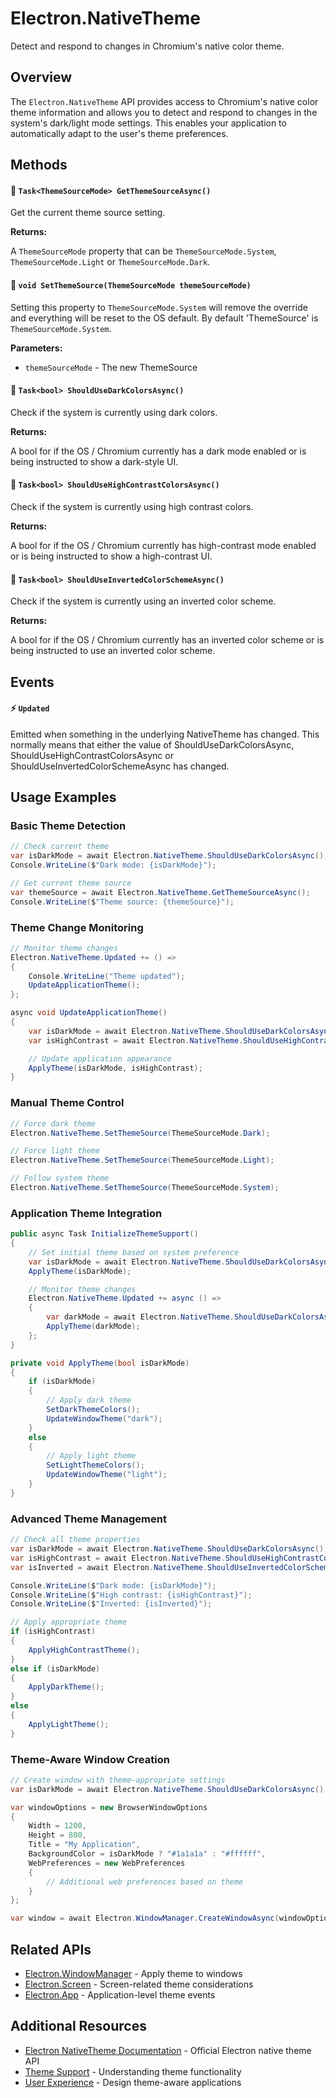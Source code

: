 # Electron.NativeTheme

Detect and respond to changes in Chromium's native color theme.

## Overview

The `Electron.NativeTheme` API provides access to Chromium's native color theme information and allows you to detect and respond to changes in the system's dark/light mode settings. This enables your application to automatically adapt to the user's theme preferences.

## Methods

#### 🧊 `Task<ThemeSourceMode> GetThemeSourceAsync()`
Get the current theme source setting.

**Returns:**

A `ThemeSourceMode` property that can be `ThemeSourceMode.System`, `ThemeSourceMode.Light` or `ThemeSourceMode.Dark`.

#### 🧊 `void SetThemeSource(ThemeSourceMode themeSourceMode)`
Setting this property to `ThemeSourceMode.System` will remove the override and everything will be reset to the OS default. By default 'ThemeSource' is `ThemeSourceMode.System`.

**Parameters:**
- `themeSourceMode` - The new ThemeSource

#### 🧊 `Task<bool> ShouldUseDarkColorsAsync()`
Check if the system is currently using dark colors.

**Returns:**

A bool for if the OS / Chromium currently has a dark mode enabled or is being instructed to show a dark-style UI.

#### 🧊 `Task<bool> ShouldUseHighContrastColorsAsync()`
Check if the system is currently using high contrast colors.

**Returns:**

A bool for if the OS / Chromium currently has high-contrast mode enabled or is being instructed to show a high-contrast UI.

#### 🧊 `Task<bool> ShouldUseInvertedColorSchemeAsync()`
Check if the system is currently using an inverted color scheme.

**Returns:**

A bool for if the OS / Chromium currently has an inverted color scheme or is being instructed to use an inverted color scheme.

## Events

#### ⚡ `Updated`
Emitted when something in the underlying NativeTheme has changed. This normally means that either the value of ShouldUseDarkColorsAsync, ShouldUseHighContrastColorsAsync or ShouldUseInvertedColorSchemeAsync has changed.

## Usage Examples

### Basic Theme Detection

```csharp
// Check current theme
var isDarkMode = await Electron.NativeTheme.ShouldUseDarkColorsAsync();
Console.WriteLine($"Dark mode: {isDarkMode}");

// Get current theme source
var themeSource = await Electron.NativeTheme.GetThemeSourceAsync();
Console.WriteLine($"Theme source: {themeSource}");
```

### Theme Change Monitoring

```csharp
// Monitor theme changes
Electron.NativeTheme.Updated += () =>
{
    Console.WriteLine("Theme updated");
    UpdateApplicationTheme();
};

async void UpdateApplicationTheme()
{
    var isDarkMode = await Electron.NativeTheme.ShouldUseDarkColorsAsync();
    var isHighContrast = await Electron.NativeTheme.ShouldUseHighContrastColorsAsync();

    // Update application appearance
    ApplyTheme(isDarkMode, isHighContrast);
}
```

### Manual Theme Control

```csharp
// Force dark theme
Electron.NativeTheme.SetThemeSource(ThemeSourceMode.Dark);

// Force light theme
Electron.NativeTheme.SetThemeSource(ThemeSourceMode.Light);

// Follow system theme
Electron.NativeTheme.SetThemeSource(ThemeSourceMode.System);
```

### Application Theme Integration

```csharp
public async Task InitializeThemeSupport()
{
    // Set initial theme based on system preference
    var isDarkMode = await Electron.NativeTheme.ShouldUseDarkColorsAsync();
    ApplyTheme(isDarkMode);

    // Monitor theme changes
    Electron.NativeTheme.Updated += async () =>
    {
        var darkMode = await Electron.NativeTheme.ShouldUseDarkColorsAsync();
        ApplyTheme(darkMode);
    };
}

private void ApplyTheme(bool isDarkMode)
{
    if (isDarkMode)
    {
        // Apply dark theme
        SetDarkThemeColors();
        UpdateWindowTheme("dark");
    }
    else
    {
        // Apply light theme
        SetLightThemeColors();
        UpdateWindowTheme("light");
    }
}
```

### Advanced Theme Management

```csharp
// Check all theme properties
var isDarkMode = await Electron.NativeTheme.ShouldUseDarkColorsAsync();
var isHighContrast = await Electron.NativeTheme.ShouldUseHighContrastColorsAsync();
var isInverted = await Electron.NativeTheme.ShouldUseInvertedColorSchemeAsync();

Console.WriteLine($"Dark mode: {isDarkMode}");
Console.WriteLine($"High contrast: {isHighContrast}");
Console.WriteLine($"Inverted: {isInverted}");

// Apply appropriate theme
if (isHighContrast)
{
    ApplyHighContrastTheme();
}
else if (isDarkMode)
{
    ApplyDarkTheme();
}
else
{
    ApplyLightTheme();
}
```

### Theme-Aware Window Creation

```csharp
// Create window with theme-appropriate settings
var isDarkMode = await Electron.NativeTheme.ShouldUseDarkColorsAsync();

var windowOptions = new BrowserWindowOptions
{
    Width = 1200,
    Height = 800,
    Title = "My Application",
    BackgroundColor = isDarkMode ? "#1a1a1a" : "#ffffff",
    WebPreferences = new WebPreferences
    {
        // Additional web preferences based on theme
    }
};

var window = await Electron.WindowManager.CreateWindowAsync(windowOptions);
```

## Related APIs

- [Electron.WindowManager](WindowManager.md) - Apply theme to windows
- [Electron.Screen](Screen.md) - Screen-related theme considerations
- [Electron.App](App.md) - Application-level theme events

## Additional Resources

- [Electron NativeTheme Documentation](https://electronjs.org/docs/api/native-theme) - Official Electron native theme API
- [Theme Support](../Core/What's-New.md) - Understanding theme functionality
- [User Experience](../Using/Configuration.md) - Design theme-aware applications
